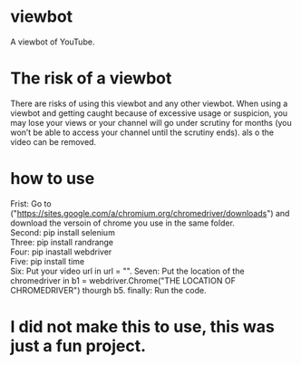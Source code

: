 # viewbot
A viewbot of YouTube.


# The risk of a viewbot
There are risks of using this viewbot and any other viewbot. When using a viewbot and getting caught because of excessive usage or suspicion, you may lose your views or your channel will go under scrutiny for months (you won’t be able to access your channel until the scrutiny ends). als o the video can be removed.


# how to use
Frist: Go to ("https://sites.google.com/a/chromium.org/chromedriver/downloads") and download the versoin of chrome you use in the same folder.           
Second: pip install selenium                                                                                      
Three: pip install randrange                                                                                                 
Four: pip inastall webdriver                                                                                                         
Five: pip install time                                                                                                               
Six:  Put your video url in url = "".
Seven: Put the location of the chromedriver in b1 = webdriver.Chrome("THE LOCATION OF CHROMEDRIVER") thourgh b5.
finally: Run the code.


# I did not make this to use, this was just a fun project.
